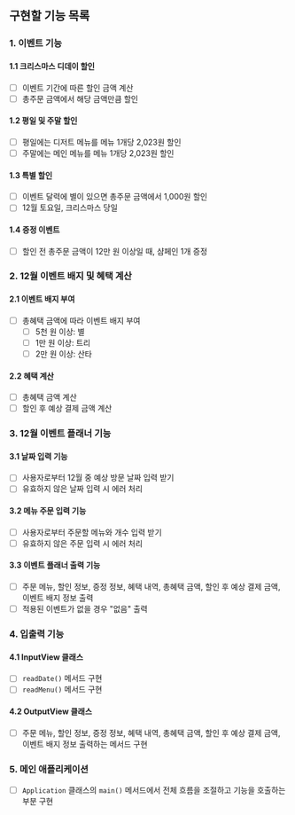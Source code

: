 ## 구현할 기능 목록

### 1. 이벤트 기능
#### 1.1 크리스마스 디데이 할인
- [ ] 이벤트 기간에 따른 할인 금액 계산
- [ ] 총주문 금액에서 해당 금액만큼 할인

#### 1.2 평일 및 주말 할인
- [ ] 평일에는 디저트 메뉴를 메뉴 1개당 2,023원 할인
- [ ] 주말에는 메인 메뉴를 메뉴 1개당 2,023원 할인

#### 1.3 특별 할인
- [ ] 이벤트 달력에 별이 있으면 총주문 금액에서 1,000원 할인
- [ ] 12월 토요일, 크리스마스 당일

#### 1.4 증정 이벤트
- [ ] 할인 전 총주문 금액이 12만 원 이상일 때, 샴페인 1개 증정

### 2. 12월 이벤트 배지 및 혜택 계산
#### 2.1 이벤트 배지 부여
- [ ] 총혜택 금액에 따라 이벤트 배지 부여
    - [ ] 5천 원 이상: 별
    - [ ] 1만 원 이상: 트리
    - [ ] 2만 원 이상: 산타

#### 2.2 혜택 계산
- [ ] 총혜택 금액 계산
- [ ] 할인 후 예상 결제 금액 계산

### 3. 12월 이벤트 플래너 기능
#### 3.1 날짜 입력 기능
- [ ] 사용자로부터 12월 중 예상 방문 날짜 입력 받기
- [ ] 유효하지 않은 날짜 입력 시 에러 처리

#### 3.2 메뉴 주문 입력 기능
- [ ] 사용자로부터 주문할 메뉴와 개수 입력 받기
- [ ] 유효하지 않은 주문 입력 시 에러 처리

#### 3.3 이벤트 플래너 출력 기능
- [ ] 주문 메뉴, 할인 정보, 증정 정보, 혜택 내역, 총혜택 금액, 할인 후 예상 결제 금액, 이벤트 배지 정보 출력
- [ ] 적용된 이벤트가 없을 경우 "없음" 출력

### 4. 입출력 기능
#### 4.1 InputView 클래스
- [ ] `readDate()` 메서드 구현
- [ ] `readMenu()` 메서드 구현

#### 4.2 OutputView 클래스
- [ ] 주문 메뉴, 할인 정보, 증정 정보, 혜택 내역, 총혜택 금액, 할인 후 예상 결제 금액, 이벤트 배지 정보 출력하는 메서드 구현

### 5. 메인 애플리케이션
- [ ] `Application` 클래스의 `main()` 메서드에서 전체 흐름을 조절하고 기능을 호출하는 부분 구현